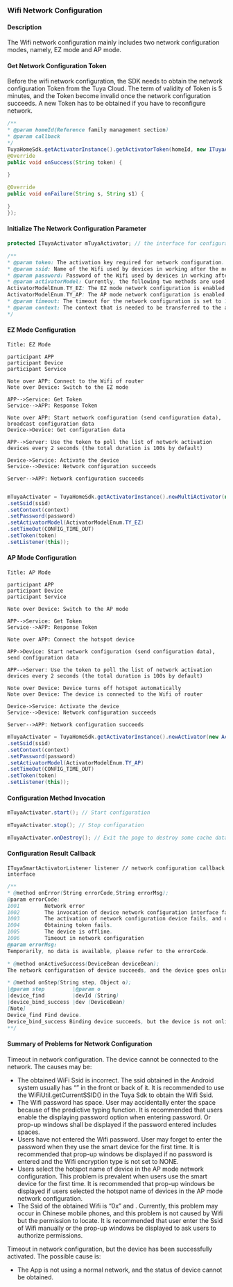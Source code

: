 ### Wifi Network Configuration

#### Description

The Wifi network configuration mainly includes two network configuration modes, namely, EZ mode and AP mode.

#### Get Network Configuration Token

Before the wifi network configuration, the SDK needs to obtain the network configuration Token from the Tuya Cloud.
The term of validity of Token is 5 minutes, and the Token become invalid once the network configuration succeeds.
A new Token has to be obtained if you have to reconfigure network.

```java
/**
* @param homeId(Reference family management section)
* @param callback
*/
TuyaHomeSdk.getActivatorInstance().getActivatorToken(homeId, new ITuyaActivatorGetToken() {
@Override
public void onSuccess(String token) {

}

@Override
public void onFailure(String s, String s1) {

}
});
```

#### Initialize The Network Configuration Parameter

```java
protected ITuyaActivator mTuyaActivator; // the interface for configuration business class implements
```

```java
/**
* @param token: The activation key required for network configuration.
* @param ssid: Name of the Wifi used by devices in working after the network isconfigured.  (Home network)
* @param password: Password of the Wifi used by devices in working after the network is configured.  (Home network)
* @param activatorModel: Currently, the following two methods are used for network configuration of devices.
ActivatorModelEnum.TY_EZ: The EZ mode network configuration is enabled is this parameter is transfered.
ActivatorModelEnum.TY_AP: The AP mode network configuration is enabled is this parameter is transfered.
* @param timeout: The timeout for the network configuration is set to 100s by default.
* @param context: The context that is needed to be transferred to the activity.
*/
```

#### EZ Mode Configuration

```sequence
Title: EZ Mode

participant APP
participant Device
participant Service

Note over APP: Connect to the Wifi of router
Note over Device: Switch to the EZ mode

APP-->Service: Get Token
Service-->APP: Response Token

Note over APP: Start network configuration (send configuration data), broadcast configuration data
Device->Device: Get configuration data

APP-->Server: Use the token to poll the list of network activation devices every 2 seconds (the total duration is 100s by default)

Device->Service: Activate the device
Service-->Device: Network configuration succeeds

Server-->APP: Network configuration succeeds


```

```java
mTuyaActivator = TuyaHomeSdk.getActivatorInstance().newMultiActivator(new ActivatorBuilder()
.setSsid(ssid)
.setContext(context)
.setPassword(password)
.setActivatorModel(ActivatorModelEnum.TY_EZ)
.setTimeOut(CONFIG_TIME_OUT)
.setToken(token)
.setListener(this));
```

#### AP Mode Configuration

```sequence
Title: AP Mode

participant APP
participant Device
participant Service

Note over Device: Switch to the AP mode

APP-->Service: Get Token
Service-->APP: Response Token

Note over APP: Connect the hotspot device

APP->Device: Start network configuration (send configuration data), send configuration data

APP-->Server: Use the token to poll the list of network activation devices every 2 seconds (the total duration is 100s by default)

Note over Device: Device turns off hotspot automatically
Note over Device: The device is connected to the Wifi of router

Device->Service: Activate the device
Service-->Device: Network configuration succeeds

Server-->APP: Network configuration succeeds

```

```java
mTuyaActivator = TuyaHomeSdk.getActivatorInstance().newActivator(new ActivatorBuilder()
.setSsid(ssid)
.setContext(context)
.setPassword(password)
.setActivatorModel(ActivatorModelEnum.TY_AP)
.setTimeOut(CONFIG_TIME_OUT)
.setToken(token)
.setListener(this));
```

#### Configuration Method Invocation

```java
mTuyaActivator.start(); // Start configuration

mTuyaActivator.stop(); // Stop configuration

mTuyaActivator.onDestroy(); // Exit the page to destroy some cache data and monitoring data.
```

#### Configuration Result Callback

```
ITuyaSmartActivatorListener listener // network configuration callback interface
```

```java
/**
* @method onError(String errorCode,String errorMsg);
@param errorCode:
1001        Network error
1002        The invocation of device network configuration interface fails.
1003        The activation of network configuration device fails, and device is not detected.
1004        Obtaining token fails.
1005        The device is offline.
1006        Timeout in network configuration
@param errorMsg:
Temporarily, no data is available, please refer to the errorCode.

* @method onActiveSuccess(DeviceBean deviceBean);
The network configuration of device succeeds, and the device goes online (Mobile phone can control device directly).

* @method onStep(String step, Object o);
|@param step         |@param o
|device_find         |devId (String)
|device_bind_success |dev (DeviceBean)
[Note]
Device_find Find device.
Device_bind_success Binding device succeeds, but the device is not online yet and cannot be controlled with your mobile phone.
**/
```

#### Summary of Problems for Network Configuration

Timeout in network configuration. The device cannot be connected to the network. The causes may be:

- The obtained WiFi Ssid is incorrect. The ssid obtained in the Android system usually has “” in the front or back of it.  It is recommended to use the WiFiUtil.getCurrentSSID() in the Tuya Sdk to obtain the Wifi Ssid. 
- The Wifi password has space. User may accidentally enter the space because of the predictive typing function. It is recommended that users enable the displaying password option when entering password. Or prop-up windows shall be displayed if the password entered includes spaces. 
- Users have not entered the Wifi password. User may forget to enter the password when they use the smart device for the first time. It is recommended that prop-up windows be displayed if no password is entered and the Wifi encryption type is not set to NONE.
- Users select the hotspot name of device in the AP mode network configuration. This problem is prevalent when users use the smart device for the first time. It is recommended that prop-up windows be displayed if users selected the hotspot name of devices in the AP mode network configuration. 
- The Ssid of the obtained Wifi is “0x” and <unknown ssid>. Currently, this problem may occur in Chinese mobile phones, and this problem is not caused by Wifi but the permission to locate. It is recommended that user enter the Ssid of Wifi manually or the prop-up windows be displayed to ask users to authorize permissions.

Timeout in network configuration, but the device has been successfully activated. The possible cause is:

- The App is not using a normal network, and the status of device cannot be obtained. 
